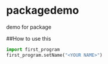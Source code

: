 # packagedemo
demo for package

##How to use this
```python
import first_program
first_program.setName("<YOUR NAME>")
```